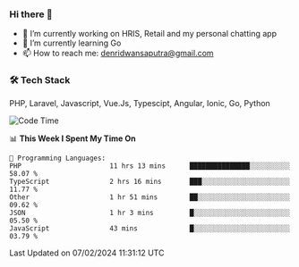 ### Hi there 👋

- 🔭 I’m currently working on HRIS, Retail and my personal chatting app
- 🌱 I’m currently learning Go
- 📫 How to reach me: denridwansaputra@gmail.com


### 🛠 Tech Stack
PHP, Laravel, Javascript, Vue.Js, Typescipt, Angular, Ionic, Go, Python


<!--START_SECTION:waka-->
![Code Time](http://img.shields.io/badge/Code%20Time-4%2C210%20hrs%206%20mins-blue)

📊 **This Week I Spent My Time On** 

```text
💬 Programming Languages: 
PHP                      11 hrs 13 mins      ███████████████░░░░░░░░░░   58.07 % 
TypeScript               2 hrs 16 mins       ███░░░░░░░░░░░░░░░░░░░░░░   11.77 % 
Other                    1 hr 51 mins        ██░░░░░░░░░░░░░░░░░░░░░░░   09.62 % 
JSON                     1 hr 3 mins         █░░░░░░░░░░░░░░░░░░░░░░░░   05.50 % 
JavaScript               43 mins             █░░░░░░░░░░░░░░░░░░░░░░░░   03.79 % 
```


 Last Updated on 07/02/2024 11:31:12 UTC
<!--END_SECTION:waka-->
